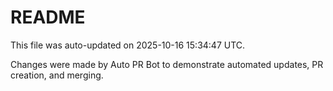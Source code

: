 # README

This file was auto-updated on 2025-10-16 15:34:47 UTC.

Changes were made by Auto PR Bot to demonstrate automated updates, PR creation, and merging.
